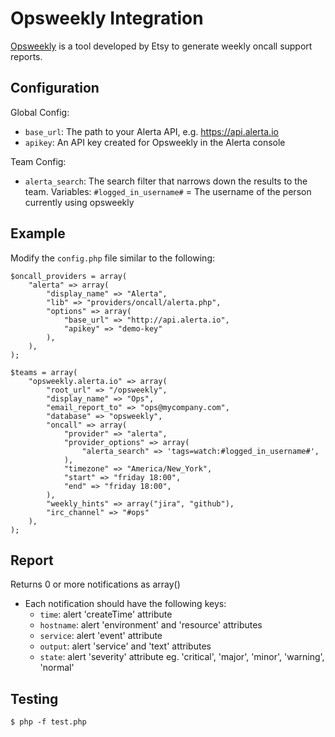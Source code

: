 Opsweekly Integration
=====================

[Opsweekly](https://codeascraft.com/2014/06/19/opsweekly-measuring-on-call-experience-with-alert-classification/) is a tool developed by Etsy to generate weekly oncall support reports.

Configuration
-------------

Global Config:

 - `base_url`: The path to your Alerta API, e.g. https://api.alerta.io
 - `apikey`: An API key created for Opsweekly in the Alerta console

Team Config:
 - `alerta_search`: The search filter that narrows down the results to the team.
     Variables:  `#logged_in_username#` = The username of the person currently using opsweekly

Example
-------

Modify the `config.php` file similar to the following:

```
$oncall_providers = array(
    "alerta" => array(
        "display_name" => "Alerta",
        "lib" => "providers/oncall/alerta.php",
        "options" => array(
            "base_url" => "http://api.alerta.io",
            "apikey" => "demo-key"
        ),
    ),
);
```

```
$teams = array(
    "opsweekly.alerta.io" => array(
        "root_url" => "/opsweekly",
        "display_name" => "Ops",
        "email_report_to" => "ops@mycompany.com",
        "database" => "opsweekly",
        "oncall" => array(
            "provider" => "alerta",
            "provider_options" => array(
                "alerta_search" => 'tags=watch:#logged_in_username#',
            ),
            "timezone" => "America/New_York",
            "start" => "friday 18:00",
            "end" => "friday 18:00",
        ),
        "weekly_hints" => array("jira", "github"),
        "irc_channel" => "#ops"
    ),
);
```

Report
------
Returns 0 or more notifications as array()

 - Each notification should have the following keys:
    - `time`: alert 'createTime' attribute
    - `hostname`: alert 'environment' and 'resource' attributes
    - `service`: alert 'event' attribute
    - `output`: alert 'service' and 'text' attributes
    - `state`: alert 'severity' attribute eg. 'critical', 'major', 'minor', 'warning', 'normal'

Testing
-------

    $ php -f test.php


